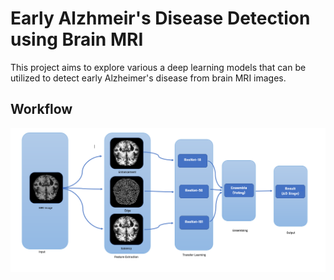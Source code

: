 # Early Alzhmeir's Disease Detection using Brain MRI

This project aims to explore various a deep learning models that can be utilized
to detect early Alzheimer's disease from brain MRI images.

## Workflow

![App Screenshot](https://raw.githubusercontent.com/turab45/Early-AD-detection/master/images/workflow.PNG)
